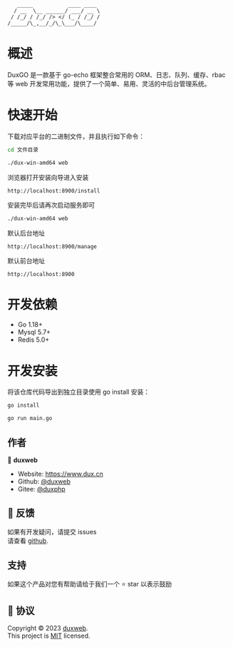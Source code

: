 
```
   _____           ____ ____
  / __  \__ ______/ ___/ __ \
 / /_/ / /_/ /> </ (_ / /_/ /
/_____/\_,__/_/\_\___/\____/  
```


# 概述
DuxGO 是一款基于 go-echo 框架整合常用的 ORM、日志、队列、缓存、rbac 等 web 开发常用功能，提供了一个简单、易用、灵活的中后台管理系统。


# 快速开始

下载对应平台的二进制文件，并且执行如下命令：

```sh
cd 文件目录

./dux-win-amd64 web
```

浏览器打开安装向导进入安装

```
http://localhost:8900/install
```

安装完毕后请再次启动服务即可

```sh
./dux-win-amd64 web
```

默认后台地址
```
http://localhost:8900/manage
```


默认前台地址
```
http://localhost:8900
```


# 开发依赖

- Go 1.18+
- Mysql 5.7+
- Redis 5.0+

# 开发安装

将该仓库代码导出到独立目录使用 go install 安装：

```sh
go install

go run main.go
```



## 作者

👤 **duxweb**

* Website: https://www.dux.cn
* Github: [@duxweb](https://github.com/duxweb)
* Gitee: [@duxphp](https://gitee.com/duxphp/)

## 🤝 反馈

如果有开发疑问，请提交 issues <br />请查看 [github](https://github.com/duxweb/duxgo/issues).

## 支持


如果这个产品对您有帮助请给于我们一个 ⭐️ star 以表示鼓励

## 📝 协议

Copyright © 2023 [duxweb](https://github.com/duxweb).<br />
This project is [MIT](https://github.com/duxweb/dux-lite/blob/main/LICENSE) licensed.